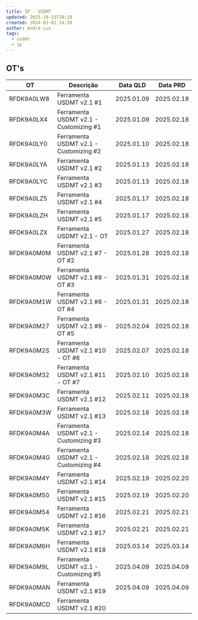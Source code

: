 ```yaml
---
title: IP - USDMT
updated: 2025-10-23T10:19
created: 2024-01-02 14:10
author: André Luz
tags:
  - usdmt
  - ip
---
```

## OT's

| **OT**     | **Descrição**                          | **Data QLD** | **Data PRD** |
| ---------- | -------------------------------------- | ------------ | ------------ |
| RFDK9A0LW8 | Ferramenta USDMT v2.1 #1               | 2025.01.09   | 2025.02.18   |
| RFDK9A0LX4 | Ferramenta USDMT v2.1 - Customizing #1 | 2025.01.09   | 2025.02.18   |
| RFDK9A0LY0 | Ferramenta USDMT v2.1 - Customizing #2 | 2025.01.10   | 2025.02.18   |
| RFDK9A0LYA | Ferramenta USDMT v2.1 #2               | 2025.01.13   | 2025.02.18   |
| RFDK9A0LYC | Ferramenta USDMT v2.1 #3               | 2025.01.13   | 2025.02.18   |
| RFDK9A0LZ5 | Ferramenta USDMT v2.1 #4               | 2025.01.17   | 2025.02.18   |
| RFDK9A0LZH | Ferramenta USDMT v2.1 #5               | 2025.01.17   | 2025.02.18   |
| RFDK9A0LZX | Ferramenta USDMT v2.1 - OT             | 2025.01.27   | 2025.02.18   |
| RFDK9A0M0M | Ferramenta USDMT v2.1 #7 - OT #2       | 2025.01.28   | 2025.02.18   |
| RFDK9A0M0W | Ferramenta USDMT v2.1 #8 - OT #3       | 2025.01.31   | 2025.02.18   |
| RFDK9A0M1W | Ferramenta USDMT v2.1 #8 - OT #4       | 2025.01.31   | 2025.02.18   |
| RFDK9A0M27 | Ferramenta USDMT v2.1 #9 - OT #5       | 2025.02.04   | 2025.02.18   |
| RFDK9A0M2S | Ferramenta USDMT v2.1 #10 - OT #6      | 2025.02.07   | 2025.02.18   |
| RFDK9A0M32 | Ferramenta USDMT v2.1 #11 - OT #7      | 2025.02.10   | 2025.02.18   |
| RFDK9A0M3C | Ferramenta USDMT v2.1 #12              | 2025.02.11   | 2025.02.18   |
| RFDK9A0M3W | Ferramenta USDMT v2.1 #13              | 2025.02.18   | 2025.02.18   |
| RFDK9A0M4A | Ferramenta USDMT v2.1 - Customizing #3 | 2025.02.14   | 2025.02.18   |
| RFDK9A0M4G | Ferramenta USDMT v2.1 - Customizing #4 | 2025.02.18   | 2025.02.18   |
| RFDK9A0M4Y | Ferramenta USDMT v2.1 #14              | 2025.02.19   | 2025.02.20   |
| RFDK9A0M50 | Ferramenta USDMT v2.1 #15              | 2025.02.19   | 2025.02.20   |
| RFDK9A0M54 | Ferramenta USDMT v2.1 #16              | 2025.02.21   | 2025.02.21   |
| RFDK9A0M5K | Ferramenta USDMT v2.1 #17              | 2025.02.21   | 2025.02.21   |
| RFDK9A0M6H | Ferramenta USDMT v2.1 #18              | 2025.03.14   | 2025.03.14   |
| RFDK9A0M9L | Ferramenta USDMT v2.1 - Customizing #5 | 2025.04.09   | 2025.04.09   |
| RFDK9A0MAN | Ferramenta USDMT v2.1 #19              | 2025.04.09   | 2025.04.09   |
| RFDK9A0MCD | Ferramenta USDMT v2.1 #20              |              |              |


